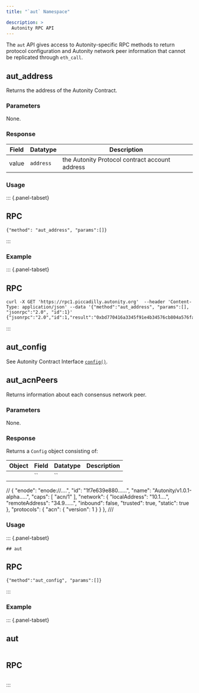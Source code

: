 ```yaml
---
title: "`aut` Namespace"

description: >
  Autonity RPC API
---
```


The `aut` API gives access to Autonity-specific RPC methods to return protocol configuration and Autonity network peer information that cannot be replicated through `eth_call`.


## aut_address

Returns the address of the Autonity Contract.

### Parameters

None.

### Response

| Field | Datatype | Description |
| --| --| --|
| value | `address` | the Autonity Protocol contract account address |

### Usage

::: {.panel-tabset}
## RPC

``` {.rpc}
{"method": "aut_address", "params":[]}
```
:::

### Example

::: {.panel-tabset}
## RPC

``` {.rpc}
curl -X GET 'https://rpc1.piccadilly.autonity.org'  --header 'Content-Type: application/json' --data '{"method":"aut_address", "params":[], "jsonrpc":"2.0", "id":1}'
{"jsonrpc":"2.0","id":1,"result":"0xbd770416a3345f91e4b34576cb804a576fa48eb1"}
```
:::


## aut_config

See Autonity Contract Interface [`config()`](/reference/api/aut/#config).


## aut_acnPeers

Returns information about each consensus network peer.


### Parameters

None.

### Response

Returns a `Config` object consisting of:

| Object | Field | Datatype | Description |
| --| --| --| --|
| | `` | `` | |


//
    {
      "enode": "enode://....",
      "id": "1f7e639e880......",
      "name": "Autonity/v1.0.1-alpha.....",
      "caps": [
        "acn/1"
      ],
      "network": {
        "localAddress": "10.1....",
        "remoteAddress": "34.9......",
        "inbound": false,
        "trusted": true,
        "static": true
      },
      "protocols": {
        "acn": {
          "version": 1
        }
      }
    },
    ///
### Usage


::: {.panel-tabset}

``` {.aut}
## aut

```

## RPC

``` {.rpc}
{"method":"aut_config", "params":[]}
```
:::


### Example

::: {.panel-tabset}
## aut

``` {.aut}

```

## RPC

``` {.rpc}

```
:::




